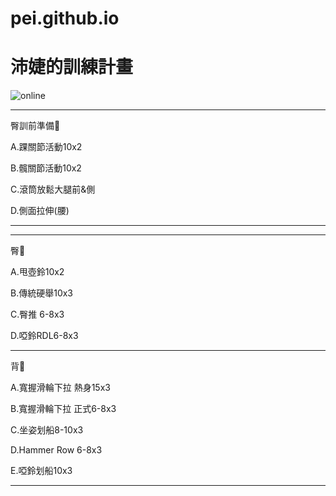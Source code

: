 # pei.github.io
<html>
  <head>
    <meta charset="UTF-8">
   
  </head>
  <body>
    <h1>沛婕的訓練計畫</h1>
    <img src="https://custom-images.strikinglycdn.com/res/hrscywv4p/image/upload/c_limit,fl_lossy,h_600,w_800,f_auto,q_auto/6854615/492705_919805.jpeg" alt="online">
     <hr>
    <p>臀訓前準備🍑</p>
    <p>A.踝關節活動10x2</p>
    <p>B.髖關節活動10x2</p>
    <p>C.滾筒放鬆大腿前&側</p>
    <p>D.側面拉伸(腰)</p>
    <hr>
</body>
</html>
    <hr>
    <p>臀🍑</p>
    <p>A.甩壺鈴10x2</p>
    <p>B.傳統硬舉10x3</p>
    <p>C.臀推 6-8x3 </p>
    <p>D.啞鈴RDL6-8x3</p>
    <hr>
</body>
</html>
  <p>背🐚</p>
<p>A.寬握滑輪下拉 熱身15x3<p>
<p>B.寬握滑輪下拉 正式6-8x3<p>
<p>C.坐姿划船8-10x3<p>
<p>D.Hammer Row 6-8x3<p>
<p>E.啞鈴划船10x3<p>
    <hr>
